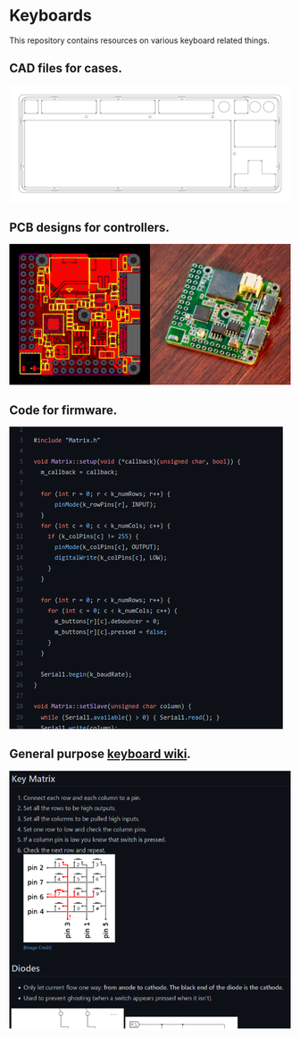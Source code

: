 # Keyboards
This repository contains resources on various keyboard related things.

## CAD files for cases.
![cad](images/example-cad.png)

## PCB designs for controllers.
![pcb](images/example-pcb.png)

## Code for firmware.
![code](images/example-code.png)

## General purpose [keyboard wiki](https://github.com/rpbritton/keyboards/wiki).
![wiki](images/example-wiki.png)
